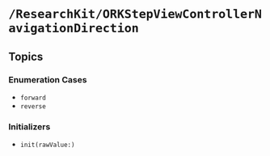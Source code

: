 # ``/ResearchKit/ORKStepViewControllerNavigationDirection``

<!-- The content below this line is auto-generated and is redundant. You should either incorporate it into your content above this line or delete it. -->

## Topics

### Enumeration Cases

- ``forward``
- ``reverse``

### Initializers

- ``init(rawValue:)``